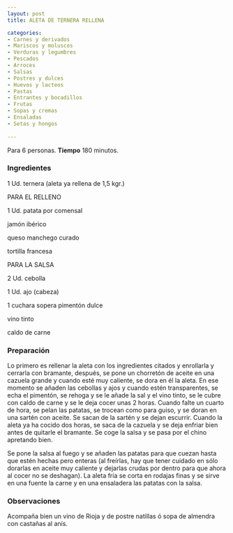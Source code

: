 ```yaml
---
layout: post
title: ALETA DE TERNERA RELLENA

categories:
- Carnes y derivados
- Mariscos y moluscos
- Verduras y legumbres
- Pescados
- Arroces
- Salsas
- Postres y dulces
- Huevos y lacteos
- Pastas
- Entrantes y bocadillos
- Frutas
- Sopas y cremas
- Ensaladas
- Setas y hongos
 
---
```

Para 6 personas.
<b>Tiempo</b> 180 minutos.

<h3>Ingredientes</h3>

1 Ud. ternera (aleta ya rellena de 1,5 kgr.)

PARA EL RELLENO

1 Ud. patata por comensal

jamón ibérico

queso manchego curado

tortilla francesa

PARA LA SALSA

2 Ud. cebolla

1 Ud. ajo (cabeza)

1 cuchara sopera pimentón dulce

vino tinto

caldo de carne

<h3>Preparación</h3>

Lo primero es rellenar la aleta con los ingredientes citados y enrollarla y cerrarla con bramante, después, se pone un chorretón de aceite en una cazuela grande y cuando esté muy caliente, se dora en él la aleta. En ese momento se añaden las cebollas y ajos y cuando estén transparentes, se echa el pimentón, se rehoga y se le añade la sal y el vino tinto, se le cubre con caldo de carne y se le deja cocer unas 2 horas. Cuando falte un cuarto de hora, se pelan las patatas, se trocean como para guiso, y se doran en una sartén con aceite. Se sacan de la sartén y se dejan escurrir. Cuando la aleta ya ha cocido dos horas, se saca de la cazuela y se deja enfriar bien antes de quitarle el bramante. Se coge la salsa y se pasa por el chino apretando bien.

Se pone la salsa al fuego y se añaden las patatas para que cuezan hasta que estén hechas pero enteras (al freírlas, hay que tener cuidado en sólo dorarlas en aceite muy caliente y dejarlas crudas por dentro para que ahora al cocer no se deshagan). La aleta fría se corta en rodajas finas y se sirve en una fuente la carne y en una ensaladera las patatas con la salsa.

<h3>Observaciones</h3>

Acompaña bien un vino de Rioja y de postre natillas ó sopa de almendra con castañas al anís.

